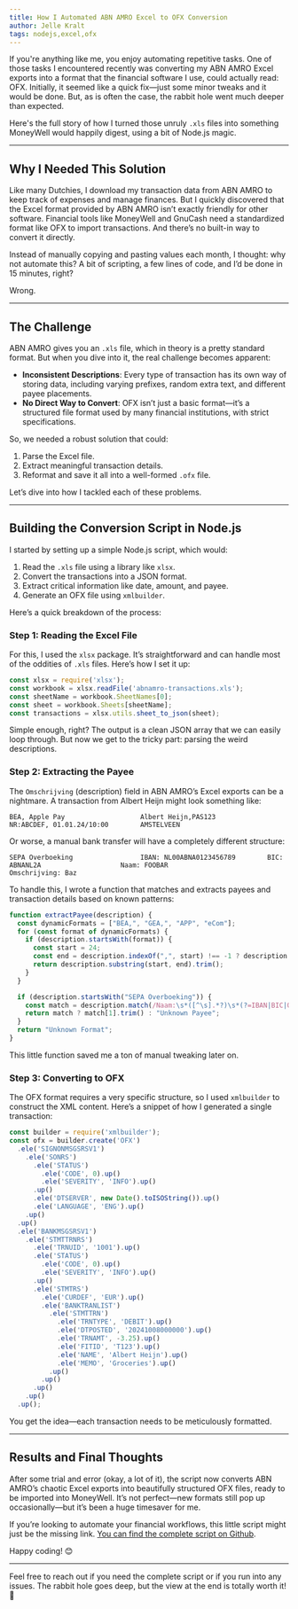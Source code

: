```yaml
---
title: How I Automated ABN AMRO Excel to OFX Conversion
author: Jelle Kralt
tags: nodejs,excel,ofx
---
```


If you're anything like me, you enjoy automating repetitive tasks. One of those tasks I encountered recently was converting my ABN AMRO Excel exports into a format that the financial software I use, could actually read: OFX. Initially, it seemed like a quick fix—just some minor tweaks and it would be done. But, as is often the case, the rabbit hole went much deeper than expected.

Here's the full story of how I turned those unruly `.xls` files into something MoneyWell would happily digest, using a bit of Node.js magic.

---

## Why I Needed This Solution
Like many Dutchies, I download my transaction data from ABN AMRO to keep track of expenses and manage finances. But I quickly discovered that the Excel format provided by ABN AMRO isn’t exactly friendly for other software. Financial tools like MoneyWell and GnuCash need a standardized format like OFX to import transactions. And there’s no built-in way to convert it directly.

Instead of manually copying and pasting values each month, I thought: why not automate this? A bit of scripting, a few lines of code, and I’d be done in 15 minutes, right?

Wrong.

---

## The Challenge
ABN AMRO gives you an `.xls` file, which in theory is a pretty standard format. But when you dive into it, the real challenge becomes apparent:

- **Inconsistent Descriptions**: Every type of transaction has its own way of storing data, including varying prefixes, random extra text, and different payee placements.
- **No Direct Way to Convert**: OFX isn’t just a basic format—it’s a structured file format used by many financial institutions, with strict specifications.

So, we needed a robust solution that could:
1. Parse the Excel file.
2. Extract meaningful transaction details.
3. Reformat and save it all into a well-formed `.ofx` file.

Let’s dive into how I tackled each of these problems.

---

## Building the Conversion Script in Node.js
I started by setting up a simple Node.js script, which would:
1. Read the `.xls` file using a library like `xlsx`.
2. Convert the transactions into a JSON format.
3. Extract critical information like date, amount, and payee.
4. Generate an OFX file using `xmlbuilder`.

Here’s a quick breakdown of the process:

### Step 1: Reading the Excel File
For this, I used the `xlsx` package. It’s straightforward and can handle most of the oddities of `.xls` files. Here’s how I set it up:

```javascript
const xlsx = require('xlsx');
const workbook = xlsx.readFile('abnamro-transactions.xls');
const sheetName = workbook.SheetNames[0];
const sheet = workbook.Sheets[sheetName];
const transactions = xlsx.utils.sheet_to_json(sheet);
```

Simple enough, right? The output is a clean JSON array that we can easily loop through. But now we get to the tricky part: parsing the weird descriptions.

### Step 2: Extracting the Payee
The `Omschrijving` (description) field in ABN AMRO’s Excel exports can be a nightmare. A transaction from Albert Heijn might look something like:

```
BEA, Apple Pay                   Albert Heijn,PAS123             NR:ABCDEF, 01.01.24/10:00        AMSTELVEEN
```

Or worse, a manual bank transfer will have a completely different structure:

```
SEPA Overboeking                 IBAN: NL00ABNA0123456789        BIC: ABNANL2A                    Naam: FOOBAR                    Omschrijving: Baz
```

To handle this, I wrote a function that matches and extracts payees and transaction details based on known patterns:

```javascript
function extractPayee(description) {
  const dynamicFormats = ["BEA,", "GEA,", "APP", "eCom"];
  for (const format of dynamicFormats) {
    if (description.startsWith(format)) {
      const start = 24;
      const end = description.indexOf(",", start) !== -1 ? description.indexOf(",", start) : start + 30;
      return description.substring(start, end).trim();
    }
  }

  if (description.startsWith("SEPA Overboeking")) {
    const match = description.match(/Naam:\s*([^\s].*?)\s*(?=IBAN|BIC|Omschrijving|$)/);
    return match ? match[1].trim() : "Unknown Payee";
  }
  return "Unknown Format";
}
```

This little function saved me a ton of manual tweaking later on.

### Step 3: Converting to OFX
The OFX format requires a very specific structure, so I used `xmlbuilder` to construct the XML content. Here’s a snippet of how I generated a single transaction:

```javascript
const builder = require('xmlbuilder');
const ofx = builder.create('OFX')
  .ele('SIGNONMSGSRSV1')
    .ele('SONRS')
      .ele('STATUS')
        .ele('CODE', 0).up()
        .ele('SEVERITY', 'INFO').up()
      .up()
      .ele('DTSERVER', new Date().toISOString()).up()
      .ele('LANGUAGE', 'ENG').up()
    .up()
  .up()
  .ele('BANKMSGSRSV1')
    .ele('STMTTRNRS')
      .ele('TRNUID', '1001').up()
      .ele('STATUS')
        .ele('CODE', 0).up()
        .ele('SEVERITY', 'INFO').up()
      .up()
      .ele('STMTRS')
        .ele('CURDEF', 'EUR').up()
        .ele('BANKTRANLIST')
          .ele('STMTTRN')
            .ele('TRNTYPE', 'DEBIT').up()
            .ele('DTPOSTED', '20241008000000').up()
            .ele('TRNAMT', -3.25).up()
            .ele('FITID', 'T123').up()
            .ele('NAME', 'Albert Heijn').up()
            .ele('MEMO', 'Groceries').up()
          .up()
        .up()
      .up()
    .up()
  .up();
```

You get the idea—each transaction needs to be meticulously formatted.

---

## Results and Final Thoughts
After some trial and error (okay, a lot of it), the script now converts ABN AMRO’s chaotic Excel exports into beautifully structured OFX files, ready to be imported into MoneyWell. It’s not perfect—new formats still pop up occasionally—but it’s been a huge timesaver for me.

If you’re looking to automate your financial workflows, this little script might just be the missing link. [You can find the complete script on Github](https://github.com/jellekralt/abnamro-to-ofx).

Happy coding! 😊

---

Feel free to reach out if you need the complete script or if you run into any issues. The rabbit hole goes deep, but the view at the end is totally worth it! 🚀